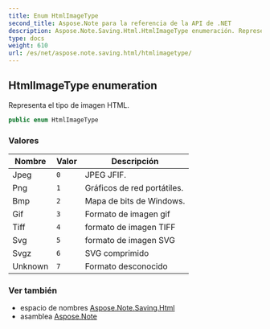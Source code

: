 ```yaml
---
title: Enum HtmlImageType
second_title: Aspose.Note para la referencia de la API de .NET
description: Aspose.Note.Saving.Html.HtmlImageType enumeración. Representa el tipo de imagen HTML.
type: docs
weight: 610
url: /es/net/aspose.note.saving.html/htmlimagetype/
---
```

## HtmlImageType enumeration

Representa el tipo de imagen HTML.

```csharp
public enum HtmlImageType
```

### Valores

| Nombre | Valor | Descripción |
| --- | --- | --- |
| Jpeg | `0` | JPEG JFIF. |
| Png | `1` | Gráficos de red portátiles. |
| Bmp | `2` | Mapa de bits de Windows. |
| Gif | `3` | Formato de imagen gif |
| Tiff | `4` | formato de imagen TIFF |
| Svg | `5` | formato de imagen SVG |
| Svgz | `6` | SVG comprimido |
| Unknown | `7` | Formato desconocido |

### Ver también

* espacio de nombres [Aspose.Note.Saving.Html](../../aspose.note.saving.html/)
* asamblea [Aspose.Note](../../)


